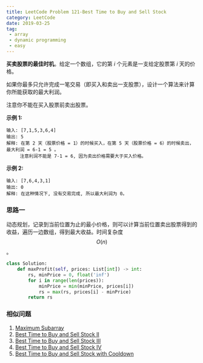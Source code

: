 ```yaml
---
title: LeetCode Problem 121-Best Time to Buy and Sell Stock
category: LeetCode
date: 2019-03-25
tag:
 - array
 - dynamic programming
 - easy
---
```


**买卖股票的最佳时机**。给定一个数组，它的第 *i* 个元素是一支给定股票第 *i* 天的价格。

如果你最多只允许完成一笔交易（即买入和卖出一支股票），设计一个算法来计算你所能获取的最大利润。

注意你不能在买入股票前卖出股票。

**示例 1:**

```
输入: [7,1,5,3,6,4]
输出: 5
解释: 在第 2 天（股票价格 = 1）的时候买入，在第 5 天（股票价格 = 6）的时候卖出，最大利润 = 6-1 = 5 。
     注意利润不能是 7-1 = 6, 因为卖出价格需要大于买入价格。
```

<!-- more -->

**示例 2:**

```
输入: [7,6,4,3,1]
输出: 0
解释: 在这种情况下, 没有交易完成, 所以最大利润为 0。
```

### 思路一

动态规划，记录到当前位置为止的最小价格，则可以计算当前位置卖出股票得到的收益，遍历一边数组，得到最大收益。时间复杂度 $$O(n)$$。

```python
class Solution:
    def maxProfit(self, prices: List[int]) -> int:
        rs, minPrice = 0, float('inf')
        for i in range(len(prices)):
            minPrice = min(minPrice, prices[i])
            rs = max(rs, prices[i] - minPrice)
        return rs
```

### 相似问题

1. [Maximum Subarray](https://leetcode.com/problems/maximum-subarray/)
2. [Best Time to Buy and Sell Stock II](https://leetcode.com/problems/best-time-to-buy-and-sell-stock-ii/)
3. [Best Time to Buy and Sell Stock III](https://leetcode.com/problems/best-time-to-buy-and-sell-stock-iii/)
4. [Best Time to Buy and Sell Stock IV](https://leetcode.com/problems/best-time-to-buy-and-sell-stock-iv/)
5. [Best Time to Buy and Sell Stock with Cooldown](https://leetcode.com/problems/best-time-to-buy-and-sell-stock-with-cooldown/)